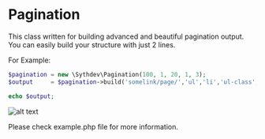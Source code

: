 # Pagination
This class written for building advanced and beautiful pagination output. You can easily build your structure with just 2 lines.

For Example:
```php
$pagination	= new \Sythdev\Pagination(100, 1, 20, 1, 3);
$output		= $pagination->build('somelink/page/','ul','li','ul-class','li-class', 'active');

echo $output;
```

![alt text](http://ozanakman.com.tr/github/pagination-example.png "Pagination Example")

Please check example.php file for more information.
